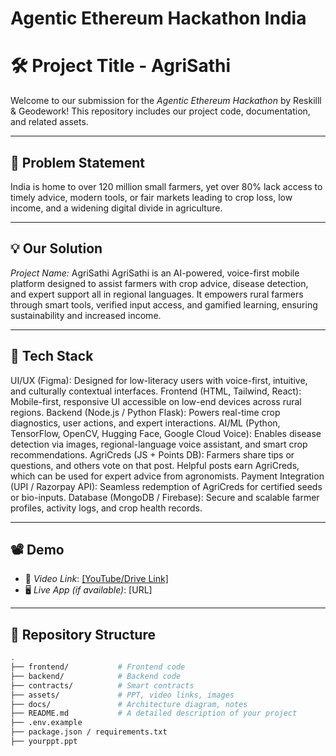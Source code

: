 # Agentic Ethereum Hackathon India

# 🛠 Project Title - AgriSathi

Welcome to our submission for the *Agentic Ethereum Hackathon* by Reskilll & Geodework! This repository includes our project code, documentation, and related assets.

---

## 📌 Problem Statement

India is home to over 120 million small farmers, yet over 80% lack access to timely advice, modern tools, or fair markets leading to crop loss, low income, and a widening digital divide in agriculture.

---

## 💡 Our Solution

*Project Name:* AgriSathi
AgriSathi is an AI-powered, voice-first mobile platform designed to assist farmers with crop advice, disease detection, and expert support all in regional languages.
 It empowers rural farmers through smart tools, verified input access, and gamified learning, ensuring sustainability and increased income.

---

## 🧱 Tech Stack

UI/UX (Figma): Designed for low-literacy users with voice-first, intuitive, and culturally contextual interfaces.
Frontend (HTML, Tailwind, React): Mobile-first, responsive UI accessible on low-end devices across rural regions.
Backend (Node.js / Python Flask): Powers real-time crop diagnostics, user actions, and expert interactions.
AI/ML (Python, TensorFlow, OpenCV, Hugging Face, Google Cloud Voice): Enables disease detection via images, regional-language voice assistant, and smart crop recommendations.
AgriCreds (JS + Points DB): Farmers share tips or questions, and others vote on that post. Helpful posts earn AgriCreds, which can be used for expert advice from agronomists.
Payment Integration (UPI / Razorpay API): Seamless redemption of AgriCreds for certified seeds or bio-inputs.
Database (MongoDB / Firebase): Secure and scalable farmer profiles, activity logs, and crop health records.

---

## 📽 Demo

- 🎥 *Video Link*: [[YouTube/Drive Link]  ](https://drive.google.com/drive/folders/14Dq-hK2wlxMCW9eCvFfi0wAUS8l8rjgP)
- 🖥 *Live App (if available)*: [URL]

---

## 📂 Repository Structure

```bash
.
├── frontend/           # Frontend code
├── backend/            # Backend code
├── contracts/          # Smart contracts
├── assets/             # PPT, video links, images
├── docs/               # Architecture diagram, notes
├── README.md           # A detailed description of your project
├── .env.example
├── package.json / requirements.txt
├── yourppt.ppt

